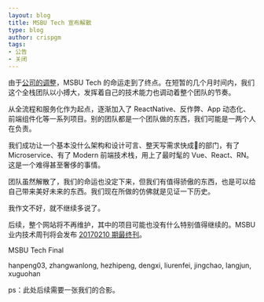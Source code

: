 ```yaml
---
layout: blog
title: MSBU Tech 宣布解散
type: blog
author: crispgm
tags:
- 公告
- 关闭
---
```


由于[公司的调整](http://tech.qq.com/a/20170209/022253.htm)，MSBU Tech 的命运走到了终点。在短暂的几个月时间内，我们这个全栈团队以小搏大，发挥着自己的技术能力也调动着整个团队的节奏。

从全流程和服务化作为起点，逐渐加入了 ReactNative、反作弊、App 动态化、前端组件化等一系列项目。别的团队都是一个团队做的东西，我们可能是一两个人在负责。

我们成功让一个基本没什么架构和设计可言、整天写需求快成🐶的部门，有了 Microservice、有了 Modern 前端技术栈，用上了最时髦的 Vue、React、RN。这是一个难得甚至奢侈的事情。

团队虽然解散了，我们的命运也没定下来，但我们有值得骄傲的东西，也是可以给自己带来美好未来的东西。我们现在所做的仿佛就是见证一下历史。

我作文不好，就不继续多说了。

后续，整个网站将不再维护，其中的项目可能也没有什么特别值得继续的。MSBU 业内技术周刊将会发布 [20170210 期最终刊](/weekly/2017-02-10-weekly.html)。

MSBU Tech Final

hanpeng03, zhangwanlong, hezhipeng, dengxi, liurenfei, jingchao, langjun, xuguohan

ps：此处后续需要一张我们的合影。
